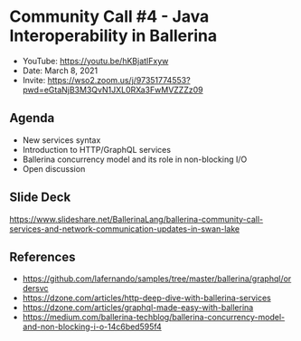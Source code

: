 # Community Call #4 - Java Interoperability in Ballerina

- YouTube: https://youtu.be/hKBjatIFxyw
- Date: March 8, 2021
- Invite: https://wso2.zoom.us/j/97351774553?pwd=eGtaNjB3M3QvN1JXL0RXa3FwMVZZZz09

## Agenda

- New services syntax
- Introduction to HTTP/GraphQL services
- Ballerina concurrency model and its role in non-blocking I/O
- Open discussion

## Slide Deck

https://www.slideshare.net/BallerinaLang/ballerina-community-call-services-and-network-communication-updates-in-swan-lake

## References

- https://github.com/lafernando/samples/tree/master/ballerina/graphql/ordersvc
- https://dzone.com/articles/http-deep-dive-with-ballerina-services
- https://dzone.com/articles/graphql-made-easy-with-ballerina
- https://medium.com/ballerina-techblog/ballerina-concurrency-model-and-non-blocking-i-o-14c6bed595f4
